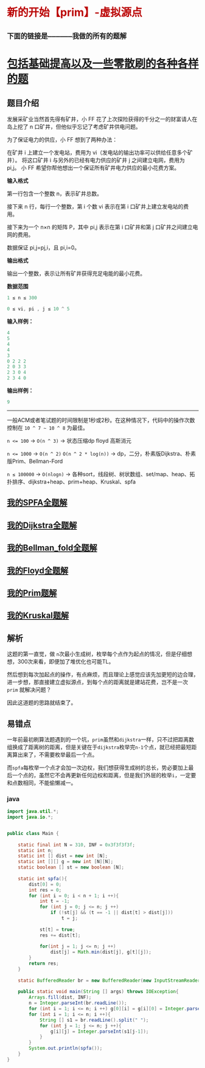 # <font color='bb000'>新的开始【prim】-虚拟源点</font>
## **`下面的链接是——————我做的所有的题解`**

# [包括基础提高以及一些零散刷的各种各样的题](https://www.acwing.com/blog/content/33005/) 

## 题目介绍

发展采矿业当然首先得有矿井，小 FF 花了上次探险获得的千分之一的财富请人在岛上挖了 n 口矿井，但他似乎忘记了考虑矿井供电问题。

为了保证电力的供应，小 FF 想到了两种办法：

在矿井 i 上建立一个发电站，费用为 vi（发电站的输出功率可以供给任意多个矿井）。
将这口矿井 i 与另外的已经有电力供应的矿井 j 之间建立电网，费用为 pi,j。
小 FF 希望你帮他想出一个保证所有矿井电力供应的最小花费方案。

**输入格式**

第一行包含一个整数 n，表示矿井总数。

接下来 n 行，每行一个整数，第 i 个数 vi 表示在第 i 口矿井上建立发电站的费用。

接下来为一个 n×n 的矩阵 P，其中 pi,j 表示在第 i 口矿井和第 j 口矿井之间建立电网的费用。

数据保证 pi,j=pj,i，且 pi,i=0。

**输出格式**

输出一个整数，表示让所有矿井获得充足电能的最小花费。

**数据范围**

```java
1 ≤ n ≤ 300
 
0 ≤ vi, pi , j ≤ 10 ^ 5
```

**输入样例：**
```java
4
5
4
4
3
0 2 2 2
2 0 3 3
2 3 0 4
2 3 4 0
```

**输出样例：**

```java
9
```

----------

一般ACM或者笔试题的时间限制是1秒或2秒。在这种情况下，代码中的操作次数控制在 `10 ^ 7 ∼ 10 ^ 8` 为最佳。

`n <= 100` -> `O(n ^ 3)` -> 状态压缩dp floyd 高斯消元

`n <= 1000` -> `O(n ^ 2)` `O(n ^ 2 * log(n))` -> dp，二分，朴素版Dijkstra、朴素版Prim、Bellman-Ford

`n ≤ 100000`  -> `O(nlogn)` -> 各种sort，线段树、树状数组、set/map、heap、拓扑排序、dijkstra+heap、prim+heap、Kruskal、spfa

## [我的SPFA全题解](https://www.acwing.com/solution/content/184825/) 

##  [我的Dijkstra全题解](https://www.acwing.com/solution/content/184816/) 

## [我的Bellman_fold全题解](https://www.acwing.com/solution/content/189425/)

## [我的Floyd全题解](https://www.acwing.com/solution/content/189426/)

##  [我的Prim题解](https://www.acwing.com/solution/content/143780/)

##  [我的Kruskal题解](https://www.acwing.com/solution/content/189531/)


## 解析

这题的第一直觉，做 `n`次最小生成树，枚举每个点作为起点的情况，但是仔细想想，300次来看，即便加了堆优化也可能TL。

然后想到每次加起点的操作，有点麻烦，而且理论上感觉应该先加更短的边合理，进一步想，那直接建立虚拟源点，到每个点的距离就是建站花费，岂不是一次 `prim` 就解决问题？

因此这道题的思路就结束了。

## 易错点

一年前最初刷算法题遇到的一个坑，`prim`虽然和`dijkstra`一样，只不过把距离数组换成了距离树的距离，但是关键在于`dijkstra`枚举完`n-1`个点，就已经把最短距离算出来了，不需要枚举最后一个点。

而`spfa`每枚举一个点才会加一次边权，我们想获得生成树的总长，势必要加上最后一个点的，虽然它不会再更新任何边权和距离，但是我们外层的枚举`i`，一定要和点数相同，不能偷懒减一。

### java 

```java
import java.util.*;
import java.io.*;


public class Main {
    
    static final int N = 310, INF = 0x3f3f3f3f;
    static int n;
    static int [] dist = new int [N];
    static int [][] g = new int [N][N];
    static boolean [] st = new boolean [N];
    
    static int spfa(){
        dist[0] = 0;
        int res = 0;
        for (int i = 0; i < n + 1; i ++){
            int t = -1;
            for (int j = 0; j <= n; j ++)
                if (!st[j] && (t == -1 || dist[t] > dist[j]))
                    t = j;
            
            st[t] = true;
            res += dist[t];
            
            for(int j = 1; j <= n; j ++)
                dist[j] = Math.min(dist[j], g[t][j]);    
        }
        return res;
    }
    
    static BufferedReader br = new BufferedReader(new InputStreamReader(System.in));
    
    public static void main(String [] args) throws IOException{
        Arrays.fill(dist, INF);
        n = Integer.parseInt(br.readLine());
        for (int i = 1; i <= n; i ++) g[0][i] = g[i][0] = Integer.parseInt(br.readLine());
        for (int i = 1; i <= n; i ++){
            String [] s1 = br.readLine().split(" ");
            for (int j = 1; j <= n; j ++){
                g[i][j] = Integer.parseInt(s1[j-1]);
            }
        }
        System.out.println(spfa());
    }
}
```